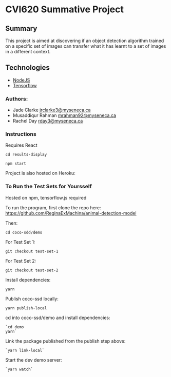 # CVI620 Summative Project

## Summary
This project is aimed at discovering if an object detection algorithm trained on a specific set of images can transfer what it has learnt to a set of images in a different context.

## Technologies
- [NodeJS](https://nodejs.org/en/)
- [Tensorflow](https://www.tensorflow.org/)

### Authors:
- Jade Clarke <jrclarke3@myseneca.ca>
- Musaddiqur Rahman <mrahman92@myseneca.ca>
- Rachel Day <rday3@myseneca.ca>

### Instructions

Requires React

  `cd results-display`
  
  `npm start`

Project is also hosted on Heroku:


### To Run the Test Sets for Yoursself
Hosted on npm, tensorflow.js required


To run the program, first clone the repo here: https://github.com/ReginaExMachina/animal-detection-model

Then: 

  `cd coco-sdd/demo`

For Test Set 1:    

  `git checkout test-set-1`

For Test Set 2:

  `git checkout test-set-2`

Install dependencies:

  `yarn`
  
Publish coco-ssd locally:

  `yarn publish-local`
  
  cd into coco-ssd/demo and install dependencies:
  
	`cd demo
	yarn`

Link the package published from the publish step above:

	`yarn link-local`

Start the dev demo server:

	`yarn watch`

